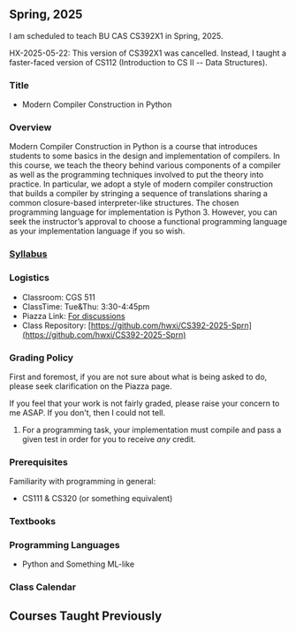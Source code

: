 ## Spring, 2025

I am scheduled to teach BU CAS CS392X1 in Spring, 2025.

HX-2025-05-22: This version of CS392X1 was cancelled. Instead, I
taught a faster-faced version of CS112 (Introduction to CS II -- Data
Structures).

### Title

* Modern Compiler Construction in Python

### Overview

Modern Compiler Construction in Python is a course that introduces
students to some basics in the design and implementation of
compilers. In this course, we teach the theory behind various
components of a compiler as well as the programming techniques
involved to put the theory into practice. In particular, we adopt a
style of modern compiler construction that builds a compiler by
stringing a sequence of translations sharing a common closure-based
interpreter-like structures.  The chosen programming language for
implementation is Python 3. However, you can seek the instructor’s
approval to choose a functional programming language as your
implementation language if you so wish.

### [Syllabus](./admin/syllabus.pdf)

### Logistics

* Classroom: CGS 511
* ClassTime: Tue&Thu: 3:30-4:45pm
* Piazza Link: [For discussions](https://piazza.com/bu/spring2025/bucascs392)
* Class Repository: [https://github.com/hwxi/CS392-2025-Sprn](https://github.com/hwxi/CS392-2025-Sprn)

### Grading Policy

First and foremost, if you are not sure about what is being asked to
do, please seek clarification on the Piazza page.

If you feel that your work is not fairly graded, please raise your
concern to me ASAP. If you don't, then I could not tell.

1. For a programming task, your implementation must compile and pass a
given test in order for you to receive *any* credit.

### Prerequisites

Familiarity with programming in general:

* CS111 & CS320 (or something equivalent)

### Textbooks

### Programming Languages

* Python and Something ML-like

### Class Calendar

## Courses Taught Previously
